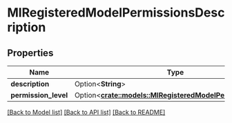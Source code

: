 # MlRegisteredModelPermissionsDescription

## Properties

Name | Type | Description | Notes
------------ | ------------- | ------------- | -------------
**description** | Option<**String**> |  | [optional]
**permission_level** | Option<[**crate::models::MlRegisteredModelPermissionLevel**](MlRegisteredModelPermissionLevel.md)> |  | [optional]

[[Back to Model list]](../README.md#documentation-for-models) [[Back to API list]](../README.md#documentation-for-api-endpoints) [[Back to README]](../README.md)


